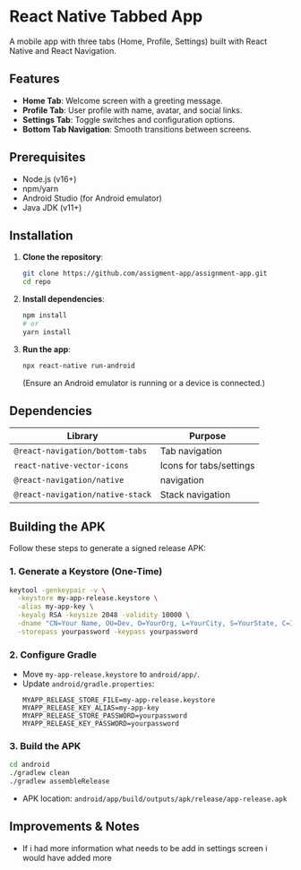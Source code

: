 

# React Native Tabbed App

A mobile app with three tabs (Home, Profile, Settings) built with React Native and React Navigation.


## Features
- **Home Tab**: Welcome screen with a greeting message.
- **Profile Tab**: User profile with name, avatar, and social links.
- **Settings Tab**: Toggle switches and configuration options.
- **Bottom Tab Navigation**: Smooth transitions between screens.

## Prerequisites
- Node.js (v16+)
- npm/yarn
- Android Studio (for Android emulator)
- Java JDK (v11+)

## Installation
1. **Clone the repository**:
   ```bash
   git clone https://github.com/assigment-app/assignment-app.git
   cd repo
   ```

2. **Install dependencies**:
   ```bash
   npm install
   # or
   yarn install
   ```

3. **Run the app**:
   ```bash
   npx react-native run-android
   ```
   (Ensure an Android emulator is running or a device is connected.)

## Dependencies
| Library | Purpose |
|---------|---------|
| `@react-navigation/bottom-tabs` | Tab navigation |
| `react-native-vector-icons` | Icons for tabs/settings |
| `@react-navigation/native` | navigation |
| `@react-navigation/native-stack` |Stack navigation |


## Building the APK
Follow these steps to generate a signed release APK:

### 1. Generate a Keystore (One-Time)
```bash
keytool -genkeypair -v \
  -keystore my-app-release.keystore \
  -alias my-app-key \
  -keyalg RSA -keysize 2048 -validity 10000 \
  -dname "CN=Your Name, OU=Dev, O=YourOrg, L=YourCity, S=YourState, C=IN" \
  -storepass yourpassword -keypass yourpassword
```

### 2. Configure Gradle
- Move `my-app-release.keystore` to `android/app/`.
- Update `android/gradle.properties`:
  ```properties
  MYAPP_RELEASE_STORE_FILE=my-app-release.keystore
  MYAPP_RELEASE_KEY_ALIAS=my-app-key
  MYAPP_RELEASE_STORE_PASSWORD=yourpassword
  MYAPP_RELEASE_KEY_PASSWORD=yourpassword
  ```

### 3. Build the APK
```bash
cd android
./gradlew clean
./gradlew assembleRelease
```
- APK location: `android/app/build/outputs/apk/release/app-release.apk`

## Improvements & Notes
- If i had more information what needs to be add in settings screen i would have added more




